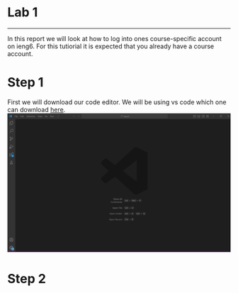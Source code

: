 # Lab 1
---
In this report we will look at how to log into ones course-specific account on ieng6. 
For this tutiorial it is expected that you already have a course account.

# Step 1
First we will download our code editor. We will be using vs code which one can 
download [here](https://code.visualstudio.com/download).
![VS code open picture](https://github.com/awnjike/cse15l-lab-reports/blob/main/VS%20pic.png)

# Step 2
